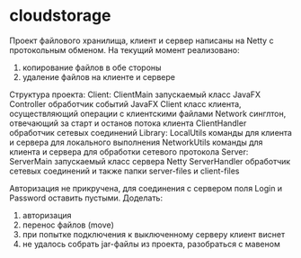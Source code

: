# cloudstorage
Проект файлового хранилища, клиент и сервер написаны на Netty с протокольным обменом.
На текущий момент реализовано:
1. копирование файлов в обе стороны
2. удаление файлов на клиенте и сервере

Структура проекта:
Client:
  ClientMain      запускаемый класс JavaFX
  Controller      обработчик событий JavaFX
  Client          класс клиента, осуществляющий операции с клиентскими файлами
  Network         синглтон, отвечающий за старт и останов потока клиента
  ClientHandler   обработчик сетевых соединений
Library:
  LocalUtils      команды для клиента и сервера для локального выполнения
  NetworkUtils    команды для клиента и сервера для обработки сетевого протокола
Server:
  ServerMain      запускаемый класс сервера Netty
  ServerHandler   обработчик сетевых соединений
и также папки server-files и client-files

Авторизация не прикручена, для соединения с сервером поля Login и Password оставить пустыми.
Доделать:
1. авторизация
2. перенос файлов (move)
3. при попытке подключения к выключенному серверу клиент виснет
4. не удалось собрать jar-файлы из проекта, разобраться с мавеном
